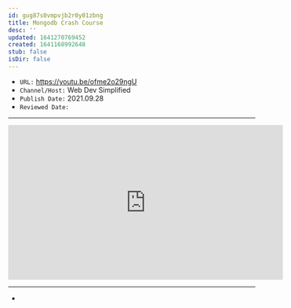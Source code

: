 ```yaml
---
id: gug87s0vmpvjb2r0y01zbng
title: Mongodb Crash Course
desc: ''
updated: 1641270769452
created: 1641168992648
stub: false
isDir: false
---
```



- `URL:` <https://youtu.be/ofme2o29ngU>
- `Channel/Host:` Web Dev Simplified
- `Publish Date:` 2021.09.28
- `Reviewed Date:` 

---

<center><iframe width="560" height="315" src="https://www.youtube.com/embed/ofme2o29ngU" frameborder="0" allow="accelerometer; autoplay; encrypted-media; gyroscope; picture-in-picture" allowfullscreen></iframe></center>

---

-

